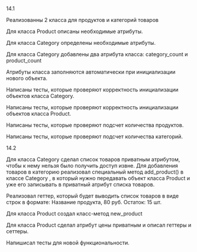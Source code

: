 14.1

Реализованны 2 класса для продуктов и категорий товаров

Для класса Product описаны необходимые атрибуты.

Для класса Category определены необходимые атрибуты.

Для класса Category добавлены два атрибута класса: category_count и product_count

Атрибуты класса заполняются автоматически при инициализации нового объекта.

Написаны тесты, которые проверяют корректность инициализации объектов класса Category.

Написаны тесты, которые проверяют корректность инициализации объектов класса Product.

Написаны тесты, которые проверяют подсчет количества продуктов.

Написаны тесты, которые проверяют подсчет количества категорий.

14.2

Для класса Category сделал список товаров приватным атрибутом, чтобы к нему нельзя было получить доступ извне. Для добавления товаров в категорию реализовал специальный метод add_product() в классе Category , в который нужно передавать объект класса Product и уже его записывать в приватный атрибут списка товаров.

Реализовал геттер, который будет выводить список товаров в виде строк в формате: Название продукта, 80 руб. Остаток: 15 шт.

Для класса Product создал класс-метод new_product

Для класса Product сделал атрибут цены приватным и описал геттеры и сеттеры.

Напишисал тесты для новой функциональности.
